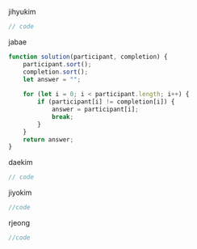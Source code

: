 jihyukim
```js
// code
```
jabae
```js
function solution(participant, completion) {
    participant.sort();
    completion.sort();
    let answer = "";
    
    for (let i = 0; i < participant.length; i++) {
        if (participant[i] != completion[i]) {
            answer = participant[i];
            break;
        }
    }
    return answer;
}
```
daekim
```js
// code
```
jiyokim
```js
//code
```
rjeong
```js
//code
```
